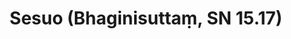 ---
layout: page
title: 'Sesuo (Bhaginisuttaṃ, SN 15.17)'
category: susijusios suttos
index: Samsara
sortIndex: 15017
tags:
  - Samsara
suttacentral: sn15.17
---